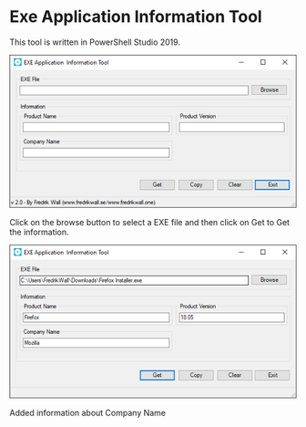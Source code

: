 # Exe Application Information Tool
This tool is written in PowerShell Studio 2019.

![alt text](https://github.com/FredrikWall/PowerShell/blob/master/EXE%20Application%20Information%20Tool/exeappinfo1.PNG?raw=true)

Click on the browse button to select a EXE file and then click on Get to Get the information.

![alt text](https://github.com/FredrikWall/PowerShell/blob/master/EXE%20Application%20Information%20Tool/exeappinfo.PNG?raw=true)



Added information about Company Name
